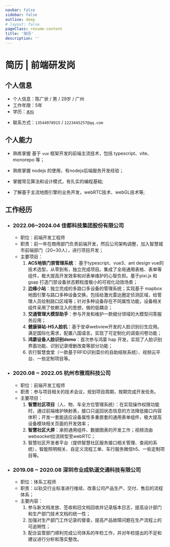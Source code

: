 ```yaml
---
navbar: false
sidebar: false
outline: deep
# layout: false
pageClass: resume-content
title: '简历'
description: ''
---
```


<script setup>
    import ResumeHelper from './components/ResumeHelper.vue'
</script>

<ResumeHelper />

# 简历 | 前端研发岗

## 个人信息

- 个人信息：陈广状 / 男 / 29岁 / 广州
- 工作年限：5年
- 学历：[`本科`](https://www.chsi.com.cn/xlcx/bg.do?vcode=A7J0RYWQXZ8VJGTY&srcid=bgcx)
<!-- - 期望薪资：22k -->
- 联系方式：`13544978915` / `1223445257@qq.com`

<!-- <img style="width: 100px; position: absolute; top: 150px; right: 20px;" src="/avator.png" alt="头像" /> -->

## 个人能力

- 熟练掌握 基于 `vue` 框架开发的前端主流技术，包括 typescript、vite、monorepo 等；
- 熟练掌握 nodejs 的使用，有nodejs后端服务开发经验；

- 掌握常见算法和设计模式，有扎实的编程基础;

- 了解基于主流地图引擎的业务开发，webRTC技术、webGL技术等;

## 工作经历

- ### 2022.06~2024.04 佳都科技集团股份有限公司  
    - 职位：前端开发工程师
    - 职责：前一年在商用部门负责前端开发，然后公司架构调整，加入智慧城市前端部门（20~30人），进行项目开发；
    - 主要项目：
        1. **ACS地铁门禁管理系统**： 基于typescript、vue3、ant design vue的技术选型，从零到有，独立完成项目。集成了全局通用表格、表单等组件，极大提高开发效率和对表单维护的心智负担。基于pixi.js 和 gsap 打造门禁设备状态颗粒度极小的可视化动效场景；
        2. **边缘小站**：独立完成的多路口多设备的管理系统；实现基于 mapbox 地图引擎与路口多种设备交换，包括给激光雷达圈定侦测区域，给管理人员绘制路口区域等；针对多种设备存在不同属性功能，设备相关组件采用了依赖注入的思想，做的低耦合；
        3. **交通管理大模型助手**：参与开发和维护一款细分领域的大模型问答服务应用；
        4. **健康驿站-H5人脸机**：基于安卓webview开发的人脸识别衍生应用。满足国际化需求，配置八国语言。实现了可定制化的调查问卷功能；
        5. **鸿蒙设备人脸识别demo**：首次参与鸿蒙 hap 开发，实现了人脸识别界面功能、识别记录增删改查等部分功能；
        6. 农行智慧食堂（一款基于RFID识别菜价的自助结账系统）、视频云平台、一些定制项目等。


- ### 2020.08 ~ 2022.05 杭州市雅观科技公司
    - 职位：前端开发工程师  
    - 职责：参与项目相关的技术会议，规划项目周期，按期完成开发任务。
    - 主要项目：  
        1. **智慧社区项目**（人、物、车全方位管理系统）：在实现操作权限功能时，通过前端维护映射表，接口只返回状态信息的方法降低接口内容体积；开发一套能适应设备属性多重嵌套的通用表单组件，极大提高设备模块相关页面的开发效率；
        2. **智慧社区大屏**：承担通用组件、数据图表的开发工作；视频流由websocket拉流转型至webRTC；
        3. 智慧社区开发者平台（提供智慧社区服务接口相关管理、查阅的系统），智能照明相关、自定义流程工单、车行服务微信h5、一些定制项目等。 

- ### 2019.08 ~ 2020.08 深圳市业成轨道交通科技有限公司
    - 职位：体系工程师  
    - 职责：以轨交行业标准进行维续、改善公司产品生产、交付、售后的流程体系；  
    - 主要内容：  
        1. 参与新文档发放、签收和旧文档回收并记录版本日志，提高设计部门和生产部门技术文档的统一性；  
        2. 加强对生产部门工作记录的督查，提高产品故障问题在生产流程上的可追朔性；
        3. 配合监管部门顺利完成公司体系的年检工作，并对年检提出的不足和建议进行分析和落实整改。


